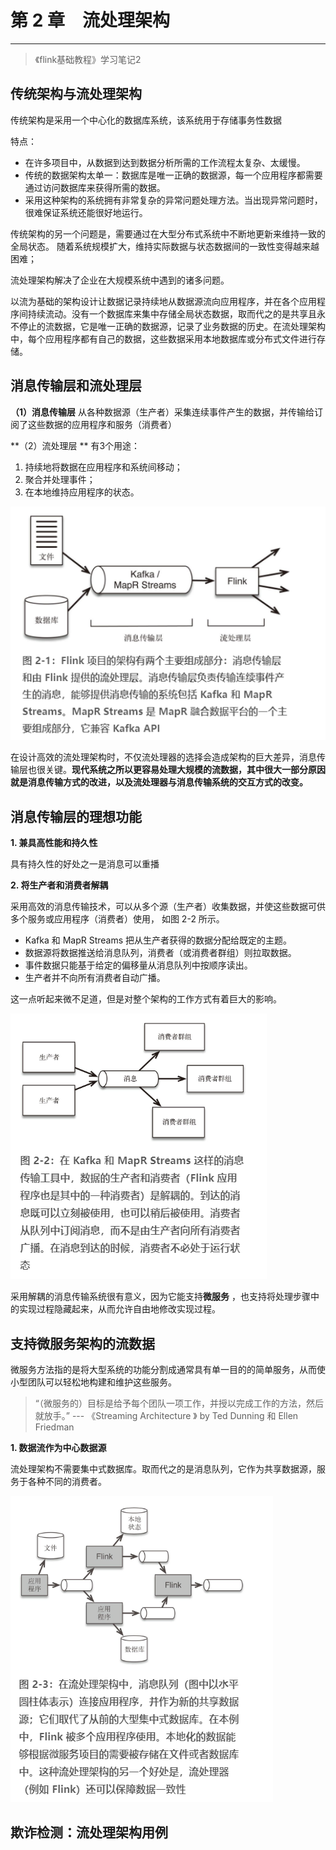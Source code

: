 # 第 2 章　流处理架构
---
> 《flink基础教程》学习笔记2


## 传统架构与流处理架构

传统架构是采用一个中心化的数据库系统，该系统用于存储事务性数据

特点：

- 在许多项目中，从数据到达到数据分析所需的工作流程太复杂、太缓慢。
- 传统的数据架构太单一：数据库是唯一正确的数据源，每一个应用程序都需要通过访问数据库来获得所需的数据。
- 采用这种架构的系统拥有非常复杂的异常问题处理方法。当出现异常问题时，很难保证系统还能很好地运行。


传统架构的另一个问题是，需要通过在大型分布式系统中不断地更新来维持一致的全局状态。
随着系统规模扩大，维持实际数据与状态数据间的一致性变得越来越困难；

流处理架构解决了企业在大规模系统中遇到的诸多问题。

以流为基础的架构设计让数据记录持续地从数据源流向应用程序，并在各个应用程序间持续流动。没有一个数据库来集中存储全局状态数据，取而代之的是共享且永不停止的流数据，它是唯一正确的数据源，记录了业务数据的历史。在流处理架构中，每个应用程序都有自己的数据，这些数据采用本地数据库或分布式文件进行存储。


## 消息传输层和流处理层

**（1）消息传输层** 从各种数据源（生产者）采集连续事件产生的数据，并传输给订阅了这些数据的应用程序和服务（消费者）

**（2）流处理层 ** 有3个用途：   
1. 持续地将数据在应用程序和系统间移动；
2. 聚合并处理事件；
3. 在本地维持应用程序的状态。

![img.png](images/chapter02-01.png)


在设计高效的流处理架构时，不仅流处理器的选择会造成架构的巨大差异，消息传输层也很关键。**现代系统之所以更容易处理大规模的流数据，其中很大一部分原因就是消息传输方式的改进，以及流处理器与消息传输系统的交互方式的改变。**

## 消息传输层的理想功能

**1. 兼具高性能和持久性**

具有持久性的好处之一是消息可以重播 

**2. 将生产者和消费者解耦**

采用高效的消息传输技术，可以从多个源（生产者）收集数据，并使这些数据可供多个服务或应用程序（消费者）使用，
如图 2-2 所示。
- Kafka 和 MapR Streams 把从生产者获得的数据分配给既定的主题。
- 数据源将数据推送给消息队列，消费者（或消费者群组）则拉取数据。
- 事件数据只能基于给定的偏移量从消息队列中按顺序读出。
- 生产者并不向所有消费者自动广播。

这一点听起来微不足道，但是对整个架构的工作方式有着巨大的影响。

![img.png](images/chapter02-03.png)


采用解耦的消息传输系统很有意义，因为它能支持**微服务** ，也支持将处理步骤中的实现过程隐藏起来，从而允许自由地修改实现过程。

## 支持微服务架构的流数据

微服务方法指的是将大型系统的功能分割成通常具有单一目的的简单服务，从而使小型团队可以轻松地构建和维护这些服务。

> “（微服务的）目标是给予每个团队一项工作，并授以完成工作的方法，然后就放手。” --- 《Streaming Architecture 》 by Ted Dunning 和 Ellen Friedman 

**1. 数据流作为中心数据源**

流处理架构不需要集中式数据库。取而代之的是消息队列，它作为共享数据源，服务于各种不同的消费者。

![img.png](images/chapter02-04.png)

## 欺诈检测：流处理架构用例



